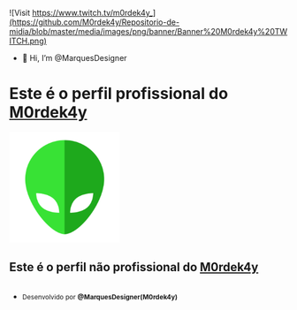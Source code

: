![Visit https://www.twitch.tv/m0rdek4y_](https://github.com/M0rdek4y/Repositorio-de-midia/blob/master/media/images/png/banner/Banner%20M0rdek4y%20TWITCH.png) 


- 👋 Hi, I’m @MarquesDesigner
# Este é o perfil profissional do <a href="https://github.com/MarquesDesigner/" target="_blank" rel="external">M0rdek4y</a>
<p><img style="width: 200px; margin: 0px; padding: 0px; left: 10%;" src="https://github.com/M0rdek4y/Repositorio-de-midia/blob/master/media/images/png/logos/logo.png?raw=true" alt="LogoAlien"></p>
<h2>Este é o perfil não profissional do <a href="https://github.com/M0rdek4y/" target="_blank" rel="external">M0rdek4y</a></h2>


- <p style="display: inline-block;" ><small>Desenvolvido por <strong>@MarquesDesigner(M0rdek4y)</strong></small></p>

<!---
MarquesDesigner/MarquesDesigner is a ✨ special ✨ repository because its `README.md` (this file) appears on your GitHub profile.
You can click the Preview link to take a look at your changes.
--->
